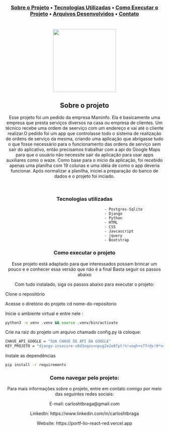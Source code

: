 <h3 align='center'Blogs Apir</h3>
 <p align="center">
  <a href="#sobre-o-projeto">Sobre o Projeto</a> •
  <a href="#tecnologias-utilizadas">Tecnologias Utilizadas</a> • 
  <a href="#como-executar-o-projeto">Como Executar o Projeto</a> • 
  <a href="#arquivos-desenvolvidos">Arquivos Desenvolvidos</a> • 
  <a href="#contato">Contato</a>
</p>
<h1 align='center'>
  <img src='https://upload.wikimedia.org/wikipedia/commons/thumb/4/4c/Typescript_logo_2020.svg/2048px-Typescript_logo_2020.svg.png' width="200" heigth="200"/>
</h1>

<h2 align='center'>Sobre o projeto</h2>


<p align='center'>Esse projeto foi um pedido da empresa Maminfo. Ela é basicamente uma empresa que presta serviços diversos na casa ou empresa de clientes. Um técnico recebe uma ordem de seerviço com um endereço e vai até o cliente realizar.O pedido foi um app que controlasse todo o sistema de realização de ordens de serviço da mesma, criando uma aplicação que abrigasse tudo o que fosse necessário para o funcionamento das ordens de serviço sem sair do aplicativo, então precisamos trabalhar com a api do Google Maps para que o usuário não necessite sair da aplicação para usar apps auxiliares como o waze.
Como base para o início da aplicação, foi recebido apenas uma planilha com 19 colunas e uma idéia de como o app deveria funcionar. Após normalizar a planilha, iniciei a preparação do banco de dados e o projeto foi inciado.

</p>
<br>
<h3 align='center'>Tecnologias utilizadas</h3>


                                                - Postgres-Sqlite
                                                - Django
                                                - Python
                                                - HTML
                                                - CSS
                                                - Javcascript
                                                - jquery
                                                - Bootstrap

<h3 align='center'>Como executar o projeto</h3>


<p align='center'>Esse projeto está adaptado para que interessados possam brincar um pouco e e conhecer essa versão que não é a final
Basta seguir os passos abaixo
</p>

<p align='center'>Com tudo instalado, siga os passos abaixo para executar o projeto:</p>

Clone o repositório

Acesse o diretório do projeto
cd nome-do-repositorio


Inicie o ambiente virtual e entre nele :
```bash
python3 -m venv .venv && source .venv/bin/activate

```
Crie na raiz do projeto um arquivo chamado config.py lá coloque:
```bash
CHAVE_API_GOOGLE = "SUA CHAVE DE API DA GOOGLE"
KEY_PROJETO = "django-insecure-x8d3xqxs=npvg2e2e8fpt!%!voqh+s77r@s!8*nv&6)gzkx=(x"


```
Instale as dependências
```bash
pip install -r requirements

```

<h3 align='center'>Como navegar pelo projeto:</h3>



<p align='center'>Para mais informações sobre o projeto, entre em contato comigo por meio das seguintes redes sociais:</p>

<p align='center'>E-mail: carloshtbraga@gmail.com</p>

<p align='center'>LinkedIn: https://www.linkedin.com/in/carloshtbraga</p>

<p align='center'>Website: https://portf-lio-react-red.vercel.app</p>
